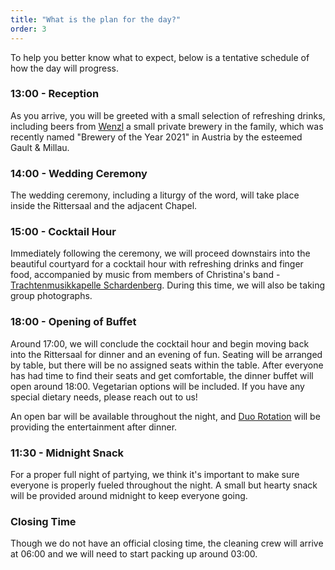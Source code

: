 ```yaml
---
title: "What is the plan for the day?"
order: 3
---
```


To help you better know what to expect, below is a tentative schedule of how the day will progress.

### 13:00 - Reception

As you arrive, you will be greeted with a small selection of refreshing drinks, including beers from [Wenzl](https://wenzl-privatbraeu.jimdosite.com/) a small private brewery in the family, which was recently named "Brewery of the Year 2021" in Austria by the esteemed Gault & Millau.

### 14:00 - Wedding Ceremony

The wedding ceremony, including a liturgy of the word, will take place inside the Rittersaal and the adjacent Chapel.

### 15:00 - Cocktail Hour

Immediately following the ceremony, we will proceed downstairs into the beautiful courtyard for a cocktail hour with refreshing drinks and finger food, accompanied by music from members of Christina's band - [Trachtenmusikkapelle Schardenberg](http://www.trachtenmusikkapelleschardenberg.at/). During this time, we will also be taking group photographs.

### 18:00 - Opening of Buffet

Around 17:00, we will conclude the cocktail hour and begin moving back into the Rittersaal for dinner and an evening of fun. Seating will be arranged by table, but there will be no assigned seats within the table. After everyone has had time to find their seats and get comfortable, the dinner buffet will open around 18:00. Vegetarian options will be included. If you have any special dietary needs, please reach out to us!

An open bar will be available throughout the night, and [Duo Rotation](https://www.duorotation.at/) will be providing the entertainment after dinner.

### 11:30 - Midnight Snack

For a proper full night of partying, we think it's important to make sure everyone is properly fueled throughout the night. A small but hearty snack will be provided around midnight to keep everyone going.

### Closing Time

Though we do not have an official closing time, the cleaning crew will arrive at 06:00 and we will need to start packing up around 03:00.